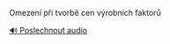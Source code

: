 
Omezení při tvorbě cen výrobních faktorů

[🔊 Poslechnout audio](/data/7-paragraphs/audio/chapter_62/para_002-Omezen-pi-tvorb-cen-vrobnch-faktor.mp3)
